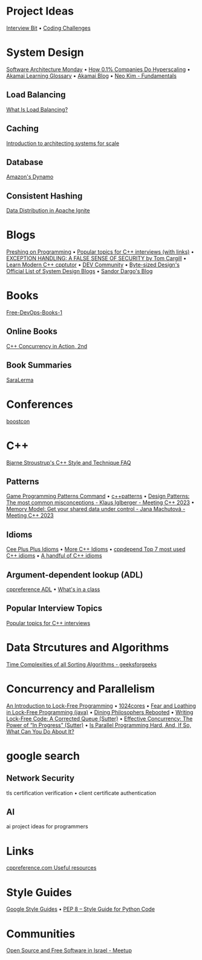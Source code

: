 # Project Ideas
[Interview Bit](https://www.interviewbit.com/blog/category/projects/) • [Coding Challenges](https://codingchallenges.fyi/)
# System Design
[Software Architecture Monday](https://www.developertoarchitect.com/lessons/) • [How 0.1% Companies Do Hyperscaling](https://newsletter.systemdesign.one/p/cell-based-architecture) • [Akamai Learning Glossary](https://www.akamai.com/glossary) • [Akamai Blog](https://www.linode.com/blog/) • [Neo Kim - Fundamentals](https://systemdesign.one/categories/fundamentals/)
## Load Balancing
[What Is Load Balancing?](https://avinetworks.com/what-is-load-balancing/)
## Caching
[Introduction to architecting systems for scale](https://lethain.com/introduction-to-architecting-systems-for-scale/)
## Database
[Amazon's Dynamo](https://www.allthingsdistributed.com/2007/10/amazons_dynamo.html)
## Consistent Hashing
[Data Distribution in Apache Ignite](https://dzone.com/articles/data-distribution-in-apache-ignite)
# Blogs
[Preshing on Programming](https://preshing.com/) • [Popular topics for C++ interviews (with links)](https://www.pradeepbangalore.in/post/popular-topics-for-c-interviews) • [EXCEPTION HANDLING: A FALSE SENSE OF SECURITY by Tom Cargill](https://ptgmedia.pearsoncmg.com/images/020163371x/supplements/Exception_Handling_Article.html) • [Learn Modern C++ cpptutor](https://learnmoderncpp.com/author/learnmoderncpp/) • [DEV Community](https://dev.to/) • [Byte-sized Design's Official List of System Design Blogs](https://bytesizeddesign.substack.com/p/the-byte-sized-design-list-of-system) • [Sandor Dargo's Blog](https://www.sandordargo.com/)
# Books
[Free-DevOps-Books-1](https://github.com/rootusercop/Free-DevOps-Books-1)
## Online Books
[C++ Concurrency in Action, 2nd](https://livebook.manning.com/book/c-plus-plus-concurrency-in-action-second-edition/)
## Book Summaries
[SaraLerma](https://github.com/SaraLerma)
# Conferences
[boostcon](https://github.com/boostcon)
# C++
[Bjarne Stroustrup's C++ Style and Technique FAQ](https://www.stroustrup.com/bs_faq.html)
## Patterns
[Game Programming Patterns Command](https://gameprogrammingpatterns.com/command.html) • [c++patterns](https://cpppatterns.com/) • [Design Patterns: The most common misconceptions - Klaus Iglberger - Meeting C++ 2023](https://www.youtube.com/watch?v=w-fkFyrbWbs) • [Memory Model: Get your shared data under control - Jana Machutová - Meeting C++ 2023
](https://www.youtube.com/watch?v=L5RCGDAan2Y)
## Idioms
[Cee Plus Plus Idioms](https://wiki.c2.com/?CeePlusPlusIdioms) • [More C++ Idioms](https://en.wikibooks.org/wiki/More_C%2B%2B_Idioms) • [cppdepend Top 7 most used C++ idioms](https://cppdepend.com/blog/top-7-most-used-c-idioms-part1/) • [A handful of C++ idioms](https://learnmoderncpp.com/2021/04/23/a-handful-of-c-idioms/)
## Argument-dependent lookup (ADL)
[cppreference ADL](https://en.cppreference.com/w/cpp/language/adl) • [What's in a class](http://www.gotw.ca/publications/mill02.htm)
## Popular Interview Topics
[Popular topics for C++ interviews](https://www.pradeepbangalore.in/post/popular-topics-for-c-interviews)
# Data Strcutures and Algorithms
[Time Complexities of all Sorting Algorithms - geeksforgeeks](https://www.geeksforgeeks.org/time-complexities-of-all-sorting-algorithms/)
# Concurrency and Parallelism
[An Introduction to Lock-Free Programming](https://preshing.com/20120612/an-introduction-to-lock-free-programming/) • [1024cores](https://www.1024cores.net/) • [Fear and Loathing in Lock-Free Programming (java)](https://medium.com/@tylerneely/fear-and-loathing-in-lock-free-programming-7158b1cdd50c) • [Dining Philosophers Rebooted](https://howardhinnant.github.io/dining_philosophers.html) • [Writing Lock-Free Code: A Corrected Queue (Sutter)](https://www.drdobbs.com/parallel/writing-lock-free-code-a-corrected-queue/210604448) • [Effective Concurrency: The Power of “In Progress” (Sutter)](https://herbsutter.com/2009/07/15/effective-concurrency/) • [Is Parallel Programming Hard, And, If So, What Can You Do About It?](https://cdn.kernel.org/pub/linux/kernel/people/paulmck/perfbook/perfbook.html)
# google search
## Network Security
tls certification verification • client certificate authentication
## AI
ai project ideas for programmers
# Links
[cppreference.com Useful resources](https://en.cppreference.com/w/cpp/links)
# Style Guides
[Google Style Guides](https://google.github.io/styleguide/) • [PEP 8 – Style Guide for Python Code](https://peps.python.org/pep-0008/)
# Communities
[Open Source and Free Software in Israel - Meetup](https://www.meetup.com/Open-Source-and-Free-Software-in-Israel/)

